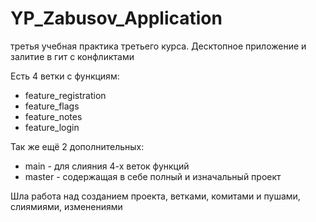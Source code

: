 # YP_Zabusov_Application
третья учебная практика третьего курса. Десктопное приложение и залитие в гит с конфликтами

Есть 4 ветки с функциям:
- feature_registration
- feature_flags
- feature_notes
- feature_login

Так же ещё 2 дополнительных:
- main - для слияния 4-х веток функций
- master - содержащая в себе полный и изначальный проект

Шла работа над созданием проекта, ветками, комитами и пушами, слиямиями, изменениями 
